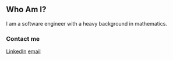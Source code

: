 ## Who Am I?

I am a software engineer with a heavy background in mathematics. 

### Contact me 
[LinkedIn](www.linkedin.com/in/jeffrey-houghton-a92b95353)
[email](houghtonjk17@gmail.com)

<!--
**HoughtonJK/.github** is a ✨ _special_ ✨ repository because its `profile/README.md` (this file) appears on your GitHub profile.

Here are some ideas to get you started:

- 🔭 I’m currently working on ...
- 🌱 I’m currently learning ...
- 👯 I’m looking to collaborate on ...
- 🤔 I’m looking for help with ...
- 💬 Ask me about ...
- 📫 How to reach me: ...

-->
